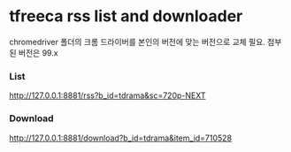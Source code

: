 # tfreeca rss list and downloader

chromedriver 폴더의 크롬 드라이버를 본인의 버전에 맞는 버전으로 교체 필요.
첨부된 버전은 99.x

### List
http://127.0.0.1:8881/rss?b_id=tdrama&sc=720p-NEXT

### Download
http://127.0.0.1:8881/download?b_id=tdrama&item_id=710528
